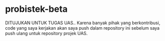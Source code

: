 # probistek-beta

DITUJUKAN UNTUK TUGAS UAS.. Karena banyak pihak yang berkontribusi, code yang saya kerjakan akan saya push dalam repository ini sebelum saya push ulang untuk repository projek UAS.
